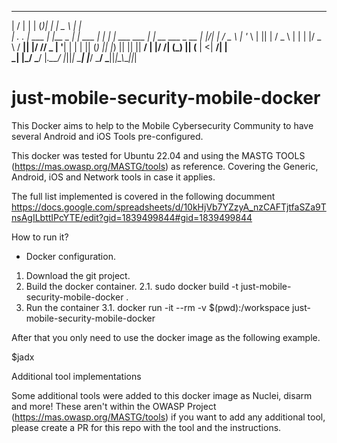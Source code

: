 ___  ___        _      _  _        ______              _               
|  \/  |       | |    (_)| |       |  _  \            | |              
| .  . |  ___  | |__   _ | |  ___  | | | | ___    ___ | | __ ___  _ __ 
| |\/| | / _ \ | '_ \ | || | / _ \ | | | |/ _ \  / __|| |/ // _ \| '__|
| |  | || (_) || |_) || || ||  __/ | |/ /| (_) || (__ |   <|  __/| |   
\_|  |_/ \___/ |_.__/ |_||_| \___| |___/  \___/  \___||_|\_\\___||_|   

# just-mobile-security-mobile-docker
This Docker aims to help to the Mobile Cybersecurity Community to have several Android and iOS Tools pre-configured.

This docker was tested for Ubuntu 22.04 and using the MASTG TOOLS (https://mas.owasp.org/MASTG/tools) as reference. Covering the Generic, Android, iOS and Network tools in case it applies.


The full list implemented is covered in the following documment https://docs.google.com/spreadsheets/d/10kHjVb7YZzyA_nzCAFTjtfaSZa9TnsAgILbttIPcYTE/edit?gid=1839499844#gid=1839499844 

How to run it?

* Docker configuration.

1. Download the git project.
2. Build the docker container.
2.1. sudo docker build -t just-mobile-security-mobile-docker .
3. Run the container
3.1. docker run -it --rm -v $(pwd):/workspace just-mobile-security-mobile-docker	

After that you only need to use the docker image as the following example.

$jadx


Additional tool implementations

Some additional tools were added to this docker image as Nuclei, disarm and more! These aren't within the OWASP Project (https://mas.owasp.org/MASTG/tools) if you want to add any additional tool, please create a PR for this repo with the tool and the instructions.

